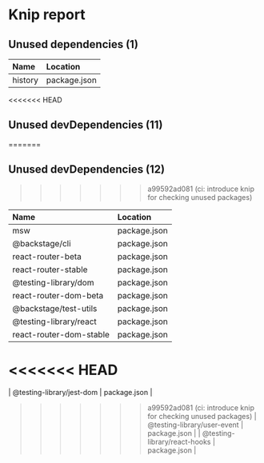 # Knip report

## Unused dependencies (1)

| Name    | Location     |
|:--------|:-------------|
| history | package.json |

<<<<<<< HEAD
## Unused devDependencies (11)
=======
## Unused devDependencies (12)
>>>>>>> a99592ad081 (ci: introduce knip for checking unused packages)

| Name                         | Location     |
|:-----------------------------|:-------------|
| msw                          | package.json |
| @backstage/cli               | package.json |
| react-router-beta            | package.json |
| react-router-stable          | package.json |
| @testing-library/dom         | package.json |
| react-router-dom-beta        | package.json |
| @backstage/test-utils        | package.json |
| @testing-library/react       | package.json |
| react-router-dom-stable      | package.json |
<<<<<<< HEAD
=======
| @testing-library/jest-dom    | package.json |
>>>>>>> a99592ad081 (ci: introduce knip for checking unused packages)
| @testing-library/user-event  | package.json |
| @testing-library/react-hooks | package.json |

